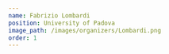 ```yaml
---
name: Fabrizio Lombardi
position: University of Padova
image_path: /images/organizers/Lombardi.png
order: 1
---
```

